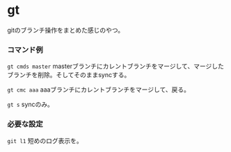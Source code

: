 # gt
gitのブランチ操作をまとめた感じのやつ。

### コマンド例

`gt cmds master`
masterブランチにカレントブランチをマージして、マージしたブランチを削除。そしてそのままsyncする。

`gt cmc aaa`
aaaブランチにカレントブランチをマージして、戻る。

`gt s`
syncのみ。

### 必要な設定

`git l1`
短めのログ表示を。
